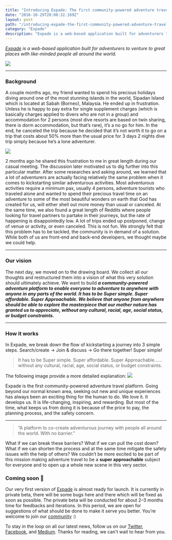 ```yaml
---
title: "Introducing Expade: The first community-powered adventure travel platform"
date: "2016-10-29T20:08:32.169Z"
layout: post
path: "/introducing-expade-the-first-community-powered-adventure-travel-platform/"
category: "Expade"
description: "Expade is a web-based application built for adventurers to venture to great places with like-minded people all around the world."
---
```


*[Expade](https://expade.com) is a web-based application built for adventurers to venture to great places with like-minded people all around the world.*

![](https://res.cloudinary.com/dgbjwyspu/image/upload/v1482055421/Blog/1-1wWt9_6Ft8MSf1DTIA_hUg_teeznw.png)

---

### Background
A couple months ago, my friend wanted to spend his precious holidays diving around one of the most stunning islands in the world, Sipadan Island which is located at Sabah (Borneo), Malaysia. He ended up in frustration. Unless he is happy to pay extra for single supplement charges (which is basically charges applied to divers who are not in a group) and accommodation for 2 persons (most dive resorts are based on twin sharing, there is dorm accommodation, but that’s rare), it’s a no go for him. In the end, he canceled the trip because he decided that it’s not worth it to go on a trip that costs about 50% more than the usual price for 3 days 2 nights dive trip simply because he’s a lone adventurer.

![](https://res.cloudinary.com/dgbjwyspu/image/upload/v1482055379/Blog/1-Yd_RcUlEWt2o3pRAUw-v2A_uazqff.png)

2 months ago he shared this frustration to me in great length during our casual meeting. The discussion later motivated us to dig further into this particular matter. After some researches and asking around, we learned that a lot of adventurers are actually facing relatively the same problem when it comes to kickstarting similar adventurous activities. Most adventurous activities require a minimum pax, usually 4 persons, adventure tourists who traveled alone and wanted to spend their precious travel time on an adventure to some of the most beautiful wonders on earth that God has created for us, will either shell out more money than usual or canceled.
At the same time, we also found a great length of Reddits where people looking for travel partners to partake in their journeys, but the rate of happening is disappointedly low. A lot of trips ended up postponed, change of venue or activity, or even canceled. This is not fun. We strongly felt that this problem has to be tackled, the community is in demand of a solution. While both of us are front-end and back-end developers, we thought maybe we could help.

---

### Our vision
The next day, we moved on to the drawing board. We collect all our thoughts and restructured them into a vision of what this very solution should ultimately achieve. We want to build ***a community-powered adventure platform to enable everyone to adventure to anywhere with anyone in any parts of the world. It has to be Super simple. Super affordable. Super Approachable. We believe that anyone from anywhere should be able to explore the masterpiece that our mother nature has granted us to appreciate, without any cultural, racial, age, social status, or budget constraints.***

---

### How it works
In Expade, we break down the flow of kickstarting a journey into 3 simple steps. Search/create → Join & discuss → Go there together! Super simple!

>It has to be Super simple. Super affordable. Super Approachable……without any cultural, racial, age, social status, or budget constraints.

The following image provide a more detailed explanation:
![](https://res.cloudinary.com/dgbjwyspu/image/upload/v1482055420/Blog/1-sNm8AThRoMxldEECz3zXdA_lynn2v.png)

Expade is the first community-powered adventure travel platform. Going beyond our normal known area, seeking out new and unique experiences has always been an exciting thing for the human to do. We love it. It develops us. It is life-changing, inspiring, and rewarding. But most of the time, what keeps us from doing it is because of the price to pay, the planning process, and the safety concern.

---

>“A platform to co-create adventurous journey with people all around the world. With no barrier.”

What if we can break these barriers? What if we can pull the cost down? What if we can shorten the process and at the same time mitigate the safety issues with the help of others? We couldn’t be more excited to be part of this mission making adventure travel to be a **super approachable** subject for everyone and to open up a whole new scene in this very sector.

### Coming soon 🚀
Our very first version of [Expade](https://expade.com) is almost ready for launch. It is currently in private beta, there will be some bugs here and there which will be fixed as soon as possible. The private beta will be conducted for about 2–3 months time for feedbacks and iterations. In this period, we are open for suggestions of what should be done to make it serve you better. You’re welcome to join our [community](https://forum.expade.com/) :)

To stay in the loop on all our latest news, follow us on our [Twitter](https://twitter.com/expadeCom0), [Facebook](https://www.facebook.com/expadeCom/), and [Medium](https://medium.com/expade). Thanks for reading, we can't wait to hear from you.
